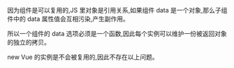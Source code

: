 因为组件是可以复用的,JS 里对象是引用关系,如果组件 data 是一个对象,那么子组件中的 data 属性值会互相污染,产生副作用。

所以一个组件的 data 选项必须是一个函数,因此每个实例可以维护一份被返回对象的独立的拷贝。

new Vue 的实例是不会被复用的,因此不存在以上问题。